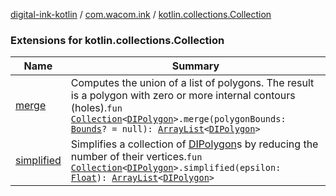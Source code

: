 [digital-ink-kotlin](../../index.md) / [com.wacom.ink](../index.md) / [kotlin.collections.Collection](./index.md)

### Extensions for kotlin.collections.Collection

| Name | Summary |
|---|---|
| [merge](merge.md) | Computes the union of a list of polygons. The result is a polygon with zero or more internal contours (holes).`fun `[`Collection`](https://kotlinlang.org/api/latest/jvm/stdlib/kotlin.collections/-collection/index.html)`<`[`DIPolygon`](../-d-i-polygon.md)`>.merge(polygonBounds: `[`Bounds`](../../com.wacom.ink.utils/-bounds/index.md)`? = null): `[`ArrayList`](https://kotlinlang.org/api/latest/jvm/stdlib/kotlin.collections/-array-list/index.html)`<`[`DIPolygon`](../-d-i-polygon.md)`>` |
| [simplified](simplified.md) | Simplifies a collection of [DIPolygon](../-d-i-polygon.md)s by reducing the number of their vertices.`fun `[`Collection`](https://kotlinlang.org/api/latest/jvm/stdlib/kotlin.collections/-collection/index.html)`<`[`DIPolygon`](../-d-i-polygon.md)`>.simplified(epsilon: `[`Float`](https://kotlinlang.org/api/latest/jvm/stdlib/kotlin/-float/index.html)`): `[`ArrayList`](https://kotlinlang.org/api/latest/jvm/stdlib/kotlin.collections/-array-list/index.html)`<`[`DIPolygon`](../-d-i-polygon.md)`>` |
